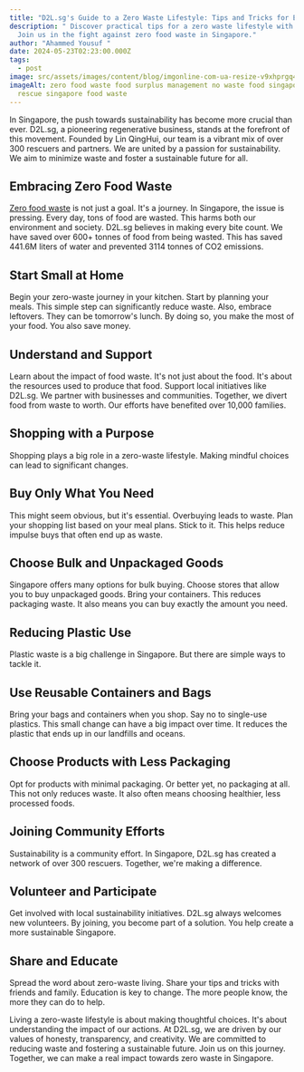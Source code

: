 ```yaml
---
title: "D2L.sg's Guide to a Zero Waste Lifestyle: Tips and Tricks for Everyday Living"
description: " Discover practical tips for a zero waste lifestyle with D2L.sg!
  Join us in the fight against zero food waste in Singapore."
author: "Ahammed Yousuf "
date: 2024-05-23T02:23:00.000Z
tags:
  - post
image: src/assets/images/content/blog/imgonline-com-ua-resize-v9xhprgq43nlv0vk.jpg
imageAlt: zero food waste food surplus management no waste food singapore food
  rescue singapore food waste
---
```


In Singapore, the push towards sustainability has become more crucial than ever. D2L.sg, a pioneering regenerative business, stands at the forefront of this movement. Founded by Lin QingHui, our team is a vibrant mix of over 300 rescuers and partners. We are united by a passion for sustainability. We aim to minimize waste and foster a sustainable future for all.

## Embracing Zero Food Waste

[Zero food waste](https://d2l.sg/) is not just a goal. It's a journey. In Singapore, the issue is pressing. Every day, tons of food are wasted. This harms both our environment and society. D2L.sg believes in making every bite count. We have saved over 600+ tonnes of food from being wasted. This has saved 441.6M liters of water and prevented 3114 tonnes of CO2 emissions.

## Start Small at Home

Begin your zero-waste journey in your kitchen. Start by planning your meals. This simple step can significantly reduce waste. Also, embrace leftovers. They can be tomorrow's lunch. By doing so, you make the most of your food. You also save money.

## Understand and Support

Learn about the impact of food waste. It's not just about the food. It's about the resources used to produce that food. Support local initiatives like D2L.sg. We partner with businesses and communities. Together, we divert food from waste to worth. Our efforts have benefited over 10,000 families.

## Shopping with a Purpose

Shopping plays a big role in a zero-waste lifestyle. Making mindful choices can lead to significant changes.

## Buy Only What You Need

This might seem obvious, but it's essential. Overbuying leads to waste. Plan your shopping list based on your meal plans. Stick to it. This helps reduce impulse buys that often end up as waste.

## Choose Bulk and Unpackaged Goods

Singapore offers many options for bulk buying. Choose stores that allow you to buy unpackaged goods. Bring your containers. This reduces packaging waste. It also means you can buy exactly the amount you need.

## Reducing Plastic Use

Plastic waste is a big challenge in Singapore. But there are simple ways to tackle it.

## Use Reusable Containers and Bags

Bring your bags and containers when you shop. Say no to single-use plastics. This small change can have a big impact over time. It reduces the plastic that ends up in our landfills and oceans.

## Choose Products with Less Packaging

Opt for products with minimal packaging. Or better yet, no packaging at all. This not only reduces waste. It also often means choosing healthier, less processed foods.

## Joining Community Efforts

Sustainability is a community effort. In Singapore, D2L.sg has created a network of over 300 rescuers. Together, we're making a difference.

## Volunteer and Participate

Get involved with local sustainability initiatives. D2L.sg always welcomes new volunteers. By joining, you become part of a solution. You help create a more sustainable Singapore.

## Share and Educate

Spread the word about zero-waste living. Share your tips and tricks with friends and family. Education is key to change. The more people know, the more they can do to help.

Living a zero-waste lifestyle is about making thoughtful choices. It's about understanding the impact of our actions. At D2L.sg, we are driven by our values of honesty, transparency, and creativity. We are committed to reducing waste and fostering a sustainable future. Join us on this journey. Together, we can make a real impact towards zero waste in Singapore.
